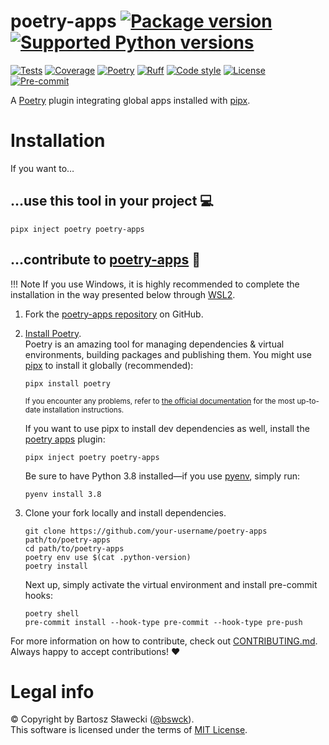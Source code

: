 
# poetry-apps [![Package version](https://img.shields.io/pypi/v/poetry-apps?label=PyPI)](https://pypi.org/project/poetry-apps/) [![Supported Python versions](https://img.shields.io/pypi/pyversions/poetry-apps.svg?logo=python&label=Python)](https://pypi.org/project/poetry-apps/)
[![Tests](https://github.com/bswck/poetry-apps/actions/workflows/test.yml/badge.svg)](https://github.com/bswck/poetry-apps/actions/workflows/test.yml)
[![Coverage](https://coverage-badge.samuelcolvin.workers.dev/bswck/poetry-apps.svg)](https://coverage-badge.samuelcolvin.workers.dev/redirect/bswck/poetry-apps)
[![Poetry](https://img.shields.io/endpoint?url=https://python-poetry.org/badge/v0.json)](https://python-poetry.org/)
[![Ruff](https://img.shields.io/endpoint?url=https://raw.githubusercontent.com/astral-sh/ruff/main/assets/badge/v2.json)](https://github.com/astral-sh/ruff)
[![Code style](https://img.shields.io/badge/code%20style-black-000000.svg?label=Code%20style)](https://github.com/psf/black)
[![License](https://img.shields.io/github/license/bswck/poetry-apps.svg?label=License)](https://github.com/bswck/poetry-apps/blob/HEAD/LICENSE)
[![Pre-commit](https://img.shields.io/badge/pre--commit-enabled-brightgreen?logo=pre-commit&logoColor=white)](https://github.com/pre-commit/pre-commit)

A [Poetry](https://python-poetry.org/) plugin integrating global apps installed with [pipx](https://github.com/pypa/pipx#readme).

# Installation
If you want to…



## …use this tool in your project 💻
```shell
pipx inject poetry poetry-apps
```

## …contribute to [poetry-apps](https://github.com/bswck/poetry-apps) 🚀


!!! Note
    If you use Windows, it is highly recommended to complete the installation in the way presented below through [WSL2](https://learn.microsoft.com/en-us/windows/wsl/install).



1.  Fork the [poetry-apps repository](https://github.com/bswck/poetry-apps) on GitHub.

1.  [Install Poetry](https://python-poetry.org/docs/#installation).<br/>
    Poetry is an amazing tool for managing dependencies & virtual environments, building packages and publishing them.
    You might use [pipx](https://github.com/pypa/pipx#readme) to install it globally (recommended):

    ```shell
    pipx install poetry
    ```

    <sub>If you encounter any problems, refer to [the official documentation](https://python-poetry.org/docs/#installation) for the most up-to-date installation instructions.</sub>

    If you want to use pipx to install dev dependencies as well, install the [poetry apps](https://github.com/bswck/poetry-apps#readme) plugin:
    ```shell
    pipx inject poetry poetry-apps
    ```

    Be sure to have Python 3.8 installed—if you use [pyenv](https://github.com/pyenv/pyenv#readme), simply run:

    ```shell
    pyenv install 3.8
    ```

1.  Clone your fork locally and install dependencies.

    ```shell
    git clone https://github.com/your-username/poetry-apps path/to/poetry-apps
    cd path/to/poetry-apps
    poetry env use $(cat .python-version)
    poetry install
    ```

    Next up, simply activate the virtual environment and install pre-commit hooks:

    ```shell
    poetry shell
    pre-commit install --hook-type pre-commit --hook-type pre-push
    ```

For more information on how to contribute, check out [CONTRIBUTING.md](https://github.com/bswck/poetry-apps/blob/HEAD/CONTRIBUTING.md).<br/>
Always happy to accept contributions! ❤️


# Legal info
© Copyright by Bartosz Sławecki ([@bswck](https://github.com/bswck)).
<br />This software is licensed under the terms of [MIT License](https://github.com/bswck/poetry-apps/blob/HEAD/LICENSE).
